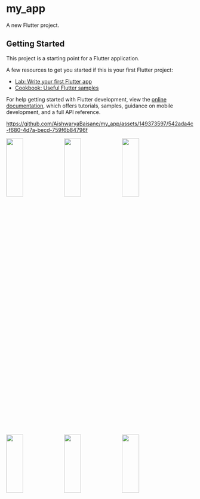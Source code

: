 # my_app

A new Flutter project.

## Getting Started

This project is a starting point for a Flutter application.

A few resources to get you started if this is your first Flutter project:

- [Lab: Write your first Flutter app](https://docs.flutter.dev/get-started/codelab)
- [Cookbook: Useful Flutter samples](https://docs.flutter.dev/cookbook)

For help getting started with Flutter development, view the
[online documentation](https://docs.flutter.dev/), which offers tutorials,
samples, guidance on mobile development, and a full API reference.

https://github.com/AishwaryaBaisane/my_app/assets/149373597/542ada4c-f680-4d7a-becd-759f6b84796f

<p>
  <img src = "https://github.com/AishwaryaBaisane/my_app/assets/149373597/367f975c-1bcb-41f5-a95d-0a329353a12f" width = 30% height = 20%>
   <img src = "https://github.com/AishwaryaBaisane/my_app/assets/149373597/fd0a3ef2-5125-411f-b66f-2b7eab7b15eb" width = 30% height = 20%>
   <img src = "https://github.com/AishwaryaBaisane/my_app/assets/149373597/d13fdc86-ac0e-4084-91f6-34bce576f592" width = 30% height = 20%>
</p>


<p>
  <img src = "https://github.com/AishwaryaBaisane/my_app/assets/149373597/9ac6fbf0-1141-4fbc-ab2a-5f7cc6dbd358" width = 30% height = 20%>
  <img src = "https://github.com/AishwaryaBaisane/my_app/assets/149373597/4f740b9b-317f-4873-a694-fd9c9b303521" width = 30% height = 20%>
 <img src = "https://github.com/AishwaryaBaisane/my_app/assets/149373597/abb0d7ac-049d-41f9-b4ab-990a87a40e10" width = 30% height = 20%>

  
</p>




